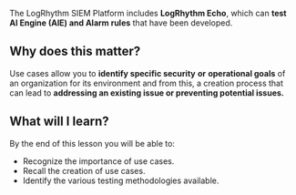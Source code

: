 
The LogRhythm SIEM Platform includes **LogRhythm Echo**, which can **test AI Engine (AIE) and Alarm rules** that have been developed.


## Why does this matter?

Use cases allow you to **identify specific security** **or** **operational goals** of an organization for its environment and from this, a creation process that can lead to **addressing an existing issue or preventing potential issues.**


## What will I learn?

By the end of this lesson you will be able to:

- Recognize the importance of use cases.
- Recall the creation of use cases.
- Identify the various testing methodologies available.

